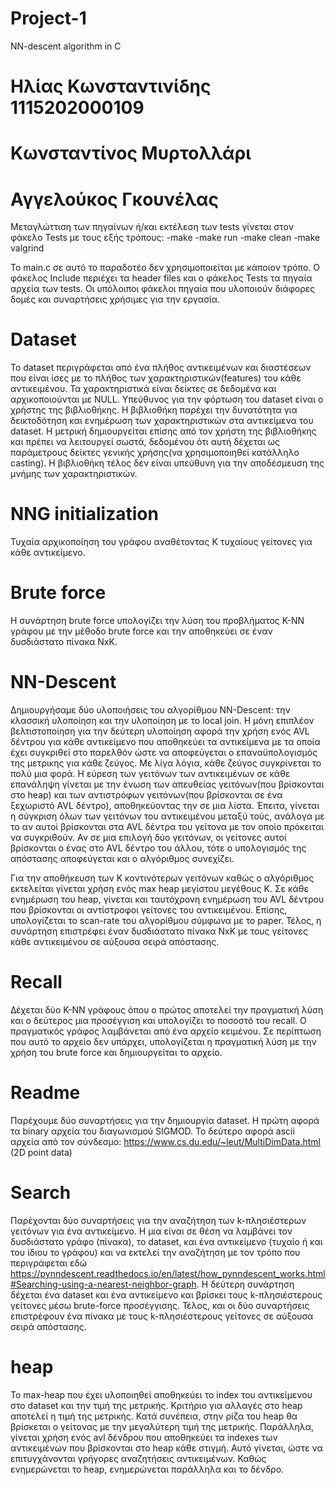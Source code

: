 # Project-1
NN-descent algorithm in C

# Ηλίας Κωνσταντινίδης 1115202000109

# Κωνσταντίνος Μυρτολλάρι

# Αγγελούκος Γκουνέλας


Μεταγλώττιση των πηγαίνων ή/και εκτέλεση των tests γίνεται στον φάκελο Tests με τους εξής τρόπους:
-make
-make run
-make clean
-make valgrind

Το main.c σε αυτό το παραδοτέο δεν χρησιμοποιείται με κάποιον τρόπο. Ο φάκελος Include περιέχει τα header files και ο φάκελος Tests τα πηγαία αρχεία των tests. Οι υπόλοιποι φάκελοι πηγαία που υλοποιούν διάφορες δομές και συναρτήσεις χρήσιμες για την εργασία.

# Dataset

Το dataset περιγράφεται από ένα πλήθος αντικειμένων και διαστέσεων που είναι ίσες με το πλήθος των χαρακτηριστικών(features) του κάθε αντικειμένου. Τα χαρακτηριστικά είναι δείκτες σε δεδομένα και αρχικοποιούνται με NULL. Υπεύθυνος για την φόρτωση του dataset είναι ο χρήστης της βιβλιοθήκης. Η βιβλιοθήκη παρέχει την δυνατότητα για δεικτοδότηση και ενημέρωση των χαρακτηριστικών στα αντικείμενα του dataset. Η μετρική δημιουργείται επίσης από τον χρήστη της βιβλιοθήκης και πρέπει να λειτουργεί  σωστά, δεδομένου ότι αυτή δέχεται ως παράμετρους δείκτες γενικής χρήσης(να χρησιμοποιηθεί κατάλληλο casting). Η βιβλιοθήκη τέλος δεν είναι υπεύθυνη για την αποδέσμευση της μνήμης των χαρακτηριστικών. 

# NNG initialization

Τυχαία αρχικοποίηση του γράφου αναθέτοντας K τυχαίους γείτονες για κάθε αντικείμενο.

# Brute force

Η συνάρτηση brute force υπολογίζει την λύση του προβλήματος K-NN γράφου με την μέθοδο brute force και την αποθηκεύει σε έναν δυσδιάστατο πίνακα NxK.

# NN-Descent

Δημιουργήσαμε δύο υλοποιήσεις του αλγορίθμου NN-Descent: την κλασσική υλοποίηση και την υλοποίηση με το local join. Η μόνη επιπλέον βελτιστοποίηση για την δεύτερη υλοποίηση αφορά την χρήση ενός AVL δέντρου για κάθε αντικείμενο που αποθηκεύει τα αντικείμενα με τα οποία έχει συγκριθεί στο παρελθόν ώστε να αποφεύγεται ο επαναϋπολογισμός της μετρικης για κάθε ζεύγος. Με λίγα λόγια, κάθε ζεύγος συγκρίνεται το πολύ μια φορά. Η εύρεση των γειτόνων των αντικειμένων σε κάθε επανάληψη γίνεται με την ένωση των απευθείας γειτόνων(που βρίσκονται στο heap) και των αντιστρόφων γειτόνων(που βρίσκονται σε ένα ξεχωριστό AVL δέντρο), αποθηκεύοντας την σε μια λίστα. Έπειτα, γίνεται η σύγκριση όλων των γειτόνων του αντικειμένου μεταξύ τούς, ανάλογα με το αν αυτοί βρίσκονται στα AVL δέντρα του γείτονα με τον οποίο πρόκειται να συγκριθούν. Αν σε μια επιλογή δύο γειτόνων, οι γείτονες αυτοί βρίσκονται ο ένας στο AVL δέντρο του άλλου, τότε ο υπολογισμός της απόστασης αποφεύγεται και ο αλγόριθμος συνεχίζει.

Για την αποθήκευση των K κοντινότερων γειτόνων καθώς ο αλγόριθμος εκτελείται γίνεται χρήση ενός max heap μεγίστου μεγέθους K. Σε κάθε ενημέρωση του heap, γίνεται και ταυτόχρονη ενημέρωση του AVL δέντρου που βρίσκονται οι αντίστροφοι γείτονες του αντικειμένου. Επίσης, υπολογίζεται το scan-rate του αλγορίθμου σύμφωνα με το paper. Τέλος, η συνάρτηση επιστρέφει έναν δυσδιάστατο πίνακα NxK με τους γείτονες κάθε αντικειμένου σε αύξουσα σειρά απόστασης.

# Recall

Δέχεται δύο K-NN γράφους όπου ο πρώτος αποτελεί την πραγματική λύση και ο δεύτερος μια προσέγγιση και υπολογίζει το ποσοστό του recall. Ο πραγματικός γράφος λαμβάνεται από ένα αρχείο κειμένου. Σε περίπτωση που αυτό το αρχείο δεν υπάρχει, υπολογίζεται η πραγματική λύση με την χρήση του brute force και δημιουργείται το αρχείο.

# Readme

Παρέχουμε δύο συναρτήσεις για την δημιουργία dataset. Η πρώτη αφορά τα binary αρχεία του διαγωνισμού SIGMOD. Το δεύτερο αφορά ascii αρχεία από τον σύνδεσμο: https://www.cs.du.edu/~leut/MultiDimData.html (2D point data)

# Search

Παρέχονται δύο συναρτήσεις για την αναζήτηση των k-πλησιέστερων γειτόνων για ένα αντικείμενο. Η μια είναι σε θέση να λαμβάνει τον δυσδιάστατο γράφο (πίνακα), το dataset, και ένα αντικείμενο (τυχαίο ή και του ίδιου το γράφου) και να εκτελεί την αναζήτηση με τον τρόπο που περιγράφεται εδώ https://pynndescent.readthedocs.io/en/latest/how_pynndescent_works.html#Searching-using-a-nearest-neighbor-graph. Η δεύτερη συνάρτηση δέχεται ένα dataset και ένα αντικείμενο και βρίσκει τους k-πλησιέστερους γείτονες μέσω brute-force προσέγγισης. Τέλος, και οι δύο συναρτήσεις επιστρέφουν ένα πίνακα με τους k-πλησιέστερους γείτονες σε αύξουσα σειρά απόστασης.


# heap 

Το max-heap που έχει υλοποιηθεί αποθηκεύει το index του αντικείμενου στο dataset και την τιμή της μετρικής. Κριτήριο για αλλαγές στο heap αποτελεί η τιμή της μετρικής. Κατά συνέπεια, στην ρίζα του heap θα βρίσκεται ο γείτονας με την μεγαλύτερη τιμή της μετρικής. Παράλληλα, γίνεται χρήση ενός avl δένδρου που αποθηκεύει τα indexes των αντικειμένων που βρίσκονται στο heap κάθε στιγμή. Αυτό γίνεται, ώστε να επιτυγχάνονται γρήγορες αναζητήσεις αντικειμένων. Καθώς ενημερώνεται το heap, ενημερώνεται παράλληλα και το δένδρο. 


